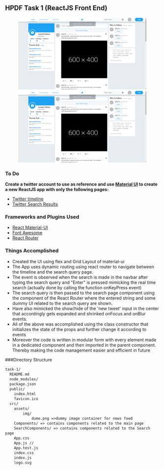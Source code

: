 
## HPDF Task 1 (ReactJS Front End)

<p align="center">
  <img src="sc-1.png" height="235" />
  <img src="sc-1.png" height="235" />
</p>

### To Do
**Create a twitter account to use as reference and use [Material UI](http://www.material-ui.com) to create a new ReactJS app with only the following pages:**
* [Twitter timeline](https://twitter.com)
* [Twitter Search Results](https://twitter.com/search?q=aadhaar)

### Frameworks and Plugins Used
* [React Material-UI](https://material-ui-next.com/)
* [Font Awesome](http://fontawesome.io/)
* [React Router](https://reacttraining.com/react-router/)

### Things Accomplished
* Created the UI using flex and Grid Layout of material-ui
* The App uses dynamic routing using react router to navigate between the timeline and the search query page.
* The event is observed when the search is made in the navbar after typing the search query and "Enter" is pressed mimicking the real time search (actually done by calling the function onKeyPress event)
* The search query is then passed to the search page component using the <Redirect> component of the React Router where the entered string and some dummy UI related to the search query are shown.
* Have also mimicked the show/hide of the 'new tweet' input in the center that accordingly gets expanded and shrinked onFocus and onBlur events.
* All of the above was accomplished using the class constructor that initializes the state of the props and further change it according to events
* Moreover the code is written in modular form with every element made in a dedicated component and then imported in the parent component. Thereby making the code management easier and efficient in future

###Directory Structure

```
task-1/
  README.md
  node_modules/
  package.json
  public/
    index.html
    favicon.ico
  src/
    assets/
        img/
            dume.png =>dummy image container for news feed
    Components/ => contains components related to the main page
    SearchComponents/ => contains components related to the Search page
    App.css
    App.js //
    App.test.js
    index.css
    index.js
    logo.svg
``` 
